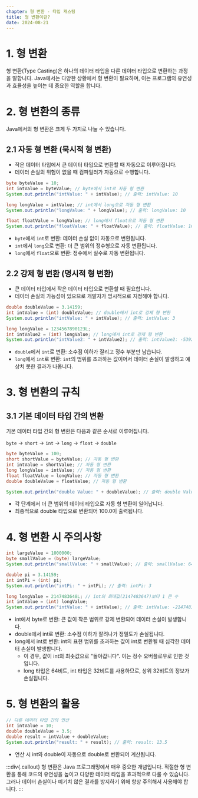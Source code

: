 ```yaml
---
chapter: 형 변환 - 타입 캐스팅
title: 형 변환이란?
date: 2024-08-21
---
```

# 1. 형 변환
형 변환(Type Casting)은 하나의 데이터 타입을 다른 데이터 타입으로 변환하는 과정을 말합니다. Java에서는 다양한 상황에서 형 변환이 필요하며, 이는 프로그램의 유연성과 효율성을 높이는 데 중요한 역할을 합니다.

# 2. 형 변환의 종류
Java에서의 형 변환은 크게 두 가지로 나눌 수 있습니다.
## 2.1 자동 형 변환 (묵시적 형 변환)
- 작은 데이터 타입에서 큰 데이터 타입으로 변환할 때 자동으로 이루어집니다.
- 데이터 손실의 위험이 없을 때 컴파일러가 자동으로 수행합니다.
```java
byte byteValue = 10;
int intValue = byteValue; // byte에서 int로 자동 형 변환
System.out.println("intValue: " + intValue); // 출력: intValue: 10

long longValue = intValue; // int에서 long으로 자동 형 변환
System.out.println("longValue: " + longValue); // 출력: longValue: 10

float floatValue = longValue; // long에서 float으로 자동 형 변환
System.out.println("floatValue: " + floatValue); // 출력: floatValue: 10.0
```
- `byte`에서 `int`로 변환: 데이터 손실 없이 자동으로 변환됩니다.
- `int`에서 `long`으로 변환: 더 큰 범위의 정수형으로 자동 변환됩니다.
- `long`에서 `float`으로 변환: 정수에서 실수로 자동 변환됩니다.

## 2.2 강제 형 변환 (명시적 형 변환)
- 큰 데이터 타입에서 작은 데이터 타입으로 변환할 때 필요합니다.
- 데이터 손실의 가능성이 있으므로 개발자가 명시적으로 지정해야 합니다.
```java
double doubleValue = 3.14159;
int intValue = (int) doubleValue; // double에서 int로 강제 형 변환
System.out.println("intValue: " + intValue); // 출력: intValue: 3

long longValue = 1234567890123L;
int intValue2 = (int) longValue; // long에서 int로 강제 형 변환
System.out.println("intValue2: " + intValue2); // 출력: intValue2: -539222987
```
- `double`에서 `int`로 변환: 소수점 이하가 잘리고 정수 부분만 남습니다.
- `long`에서 `int`로 변환: `int`의 범위를 초과하는 값이어서 데이터 손실이 발생하고 예상치 못한 결과가 나옵니다.

# 3. 형 변환의 규칙
## 3.1 기본 데이터 타입 간의 변환
기본 데이터 타입 간의 형 변환은 다음과 같은 순서로 이루어집니다.

`byte` → `short` → `int` → `long` → `float` → `double`
```java
byte byteValue = 100;
short shortValue = byteValue; // 자동 형 변환
int intValue = shortValue; // 자동 형 변환
long longValue = intValue; // 자동 형 변환
float floatValue = longValue; // 자동 형 변환
double doubleValue = floatValue; // 자동 형 변환

System.out.println("double Value: " + doubleValue); // 출력: double Value: 100.0
```
- 각 단계에서 더 큰 범위의 데이터 타입으로 자동 형 변환이 일어납니다.
- 최종적으로 double 타입으로 변환되어 100.0이 출력됩니다.

# 4. 형 변환 시 주의사항
```java
int largeValue = 1000000;
byte smallValue = (byte) largeValue;
System.out.println("smallValue: " + smallValue); // 출력: smallValue: 64

double pi = 3.14159;
int intPi = (int) pi;
System.out.println("intPi: " + intPi); // 출력: intPi: 3

long longValue = 2147483648L; // int의 최대값(2147483647)보다 1 큰 수
int intValue = (int) longValue;
System.out.println("intValue: " + intValue); // 출력: intValue: -2147483648
```
- int에서 byte로 변환: 큰 값이 작은 범위로 강제 변환되어 데이터 손실이 발생합니다.
- double에서 int로 변환: 소수점 이하가 잘려나가 정밀도가 손실됩니다.
- long에서 int로 변환: int의 표현 범위를 초과하는 값이 int로 변환될 때 심각한 데이터 손실이 발생합니다.
    - 이 경우, 값이 int의 최솟값으로 "돌아갑니다". 이는 정수 오버플로우로 인한 것입니다.
    - long 타입은 64비트, int 타입은 32비트를 사용하므로, 상위 32비트의 정보가 손실됩니다.

# 5. 형 변환의 활용
```java
// 다른 데이터 타입 간의 연산
int intValue = 10;
double doubleValue = 3.5;
double result = intValue + doubleValue;
System.out.println("result: " + result); // 출력: result: 13.5
```
- 연산 시 int와 double이 자동으로 double로 변환되어 계산됩니다.

:::div{.callout}
형 변환은 Java 프로그래밍에서 매우 중요한 개념입니다. 적절한 형 변환을 통해 코드의 유연성을 높이고 다양한 데이터 타입을 효과적으로 다룰 수 있습니다. 그러나 데이터 손실이나 예기치 않은 결과를 방지하기 위해 항상 주의해서 사용해야 합니다.
:::